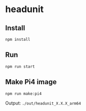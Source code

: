 # headunit


## Install

```
npm install
```

## Run

```
npm run start
```

## Make Pi4 image

```
npm run make:pi4
```

Output: `./out/headunit_X.X.X_arm64`

